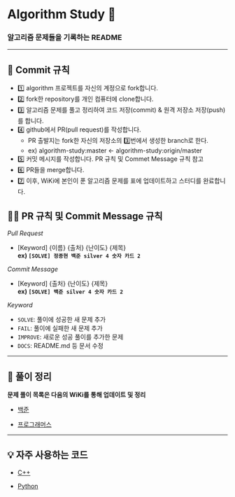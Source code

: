 # Algorithm Study 📝
### 알고리즘 문제들을 기록하는 README
***

## 🤔 Commit 규칙
- 1️⃣ algorithm 프로젝트를 자신의 계정으로 fork합니다.
- 2️⃣ fork한 repository를 개인 컴퓨터에 clone합니다.
- 3️⃣ 알고리즘 문제를 풀고 정리하여 코드 저장(commit) & 원격 저장소 저장(push)를 합니다.
- 4️⃣ github에서 PR(pull request)를 작성합니다.
  + PR 출발지는 fork한 자신의 저장소의 3️⃣번에서 생성한 branch로 한다.
  + ex) algorithm-study:master <- algorithm-study:origin/master
- 5️⃣ 커밋 메시지를 작성합니다. PR 규칙 및 Commet Message 규칙 참고
- 6️⃣ PR들을 merge합니다.
- 7️⃣ 이후, WiKi에 본인이 푼 알고리즘 문제를 표에 업데이트하고 스터디를 완료합니다.

## 🤙🏻 PR 규칙 및 Commit Message 규칙

*Pull Request*
* [Keyword] {이름} {출처} {난이도} {제목} <br>
**ex) `[SOLVE] 정종현 백준 silver 4 숫자 카드 2`**

*Commit Message*
* [Keyword] {출처} {난이도} {제목} <br>
**ex) `[SOLVE] 백준 silver 4 숫자 카드 2`**

*Keyword*
- `SOLVE`: 풀이에 성공한 새 문제 추가
- `FAIL`: 풀이에 실패한 새 문제 추가
- `IMPROVE`: 새로운 성공 풀이를 추가한 문제
- `DOCS`: README.md 등 문서 수정

***

## 📁 풀이 정리

**문제 풀이 목록은 다음의 WiKi를 통해 업데이트 및 정리** 

<!-- ### 📁 [HackerRank](https://github.com/eeeesong/Algorithm/wiki/📁-HackerRank) -->

<!-- ### 📁 [LeetCode](https://github.com/eeeesong/Algorithm/wiki/📁-LeetCode) -->

* [백준](https://github.com/almond0115/algorithm/wiki/📁-백준)

* [프로그래머스](https://github.com/almond0115/algorithm/wiki/📁-프로그래머스)

***

## 💡 자주 사용하는 코드

* [C++](https://github.com/almond0115/algorithm/blob/main/library/C++/README.md)

* [Python](https://github.com/almond0115/algorithm/blob/main/library/Python/README.md)
